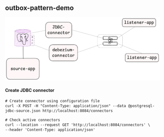 ## outbox-pattern-demo

![image description](design/connectors-demo-desgn-transparent.png)


#### Create JDBC connector 

```shell
# Create connector using configuration file
curl -X POST -H "Content-Type: application/json" --data @postgresql-jdbc-source.json http://localhost:8084/connectors
```


````shell
# Check active connectors
curl --location --request GET 'http://localhost:8084/connectors' \
--header 'Content-Type: application/json' 
````